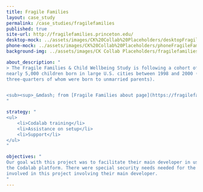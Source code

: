 ```yaml
---
title: Fragile Families
layout: case_study
permalink: /case_studies/fragilefamilies
published: true
site-url: http://fragilefamilies.princeton.edu/
desktop-mock: ../assets/images/CK%20Collab%20Placeholders/desktopFragileFamilies.png
phone-mock: ../assets/images/CK%20Collab%20Placeholders/phoneFragileFamilies.png
background-img: ../assets/images/CK Collab Placeholders/fragilefamiliesPH.jpeg

about_description: "
> The Fragile Families & Child Wellbeing Study is following a cohort of
nearly 5,000 children born in large U.S. cities between 1998 and 2000 (roughly
three-quarters of whom were born to unmarried parents).


<sub><sup>_&mdash; from [Fragile Families about page](https://fragilefamilies.princeton.edu/about)_</sup></sub>
"

strategy: "
<ul>
    <li>Codalab training</li>
    <li>Assistance on setup</li>
    <li>Support</li>
</ul>
"

objectives: "
Our goal with this project was to facilitate their main developer in using
the Codalab platform. There were special security needs needed for the data
involved in this project involving their main developer.
"
---
```

